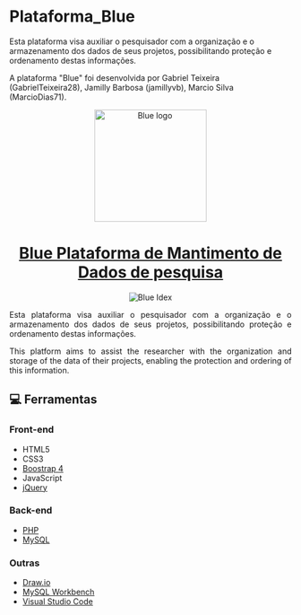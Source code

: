 # Plataforma_Blue
Esta plataforma visa auxiliar o pesquisador com a organização e o armazenamento dos dados de seus projetos, possibilitando proteção e ordenamento destas informações.

A plataforma "Blue" foi desenvolvida por Gabriel Teixeira (GabrielTeixeira28), Jamilly Barbosa (jamillyvb), Marcio Silva (MarcioDias71).

<p align="center">
    <img width="200" src="https://ik.imagekit.io/3qljzfqslun/New_Folder/Logo_OKnoUYjWI.svg" title="Blue logo">
</p>


<strong><h1 align="center"><a href="https://drive.google.com/file/d/1H42qyMc5QWAl1wUKixbdf6VPZG4alRIV/view?usp=sharing" title="Ler artigo (Read article)">Blue Plataforma de Mantimento de Dados de pesquisa </h1></a></strong>
<p align="center"><img src="https://ik.imagekit.io/3qljzfqslun/New_Folder/Captura_de_tela_em_2021-01-16_10-37-30_um3YdZRq_r.png" style="vertical-align:middle" title="Blue Idex"></p> 

<p align="justify">Esta plataforma visa auxiliar o pesquisador com a organização e o
armazenamento dos dados de seus projetos, possibilitando proteção e
ordenamento destas informações.</p>

<p align="justify">This platform aims to assist the researcher with the organization and
storage of the data of their projects, enabling the protection and ordering of this
information.<i></i></p>

##  💻  Ferramentas

### Front-end 
* HTML5
* CSS3
* [Boostrap 4](https://getbootstrap.com/)
* JavaScript
* [jQuery](https://jquery.com/)

### Back-end
* [PHP](https://www.php.net/)
* [MySQL](https://www.mysql.com/)

### Outras
* [Draw.io](https://app.diagrams.net/)
* [MySQL Workbench](https://www.mysql.com/products/workbench/)
* [Visual Studio Code](https://code.visualstudio.com/)

